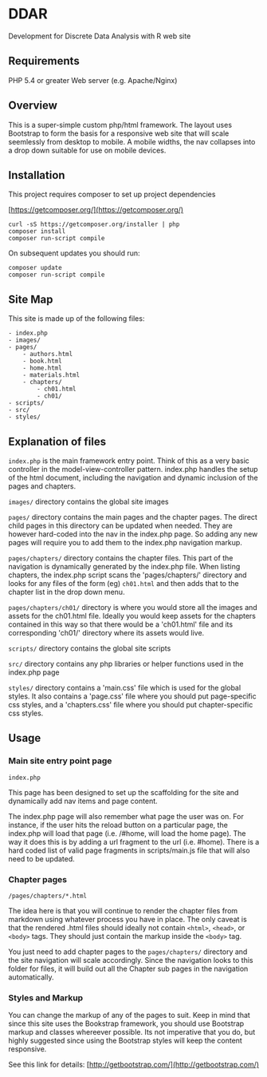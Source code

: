 # DDAR
Development for Discrete Data Analysis with R web site

## Requirements ##

PHP 5.4 or greater
Web server (e.g. Apache/Nginx)

## Overview ##

This is a super-simple custom php/html framework. The layout uses Bootstrap to
form the basis for a responsive web site that will scale seemlessly from
desktop to mobile. A mobile widths, the nav collapses into a drop down suitable
for use on mobile devices.

## Installation ##

This project requires composer to set up project dependencies

[https://getcomposer.org/](https://getcomposer.org/)

```
curl -sS https://getcomposer.org/installer | php
composer install
composer run-script compile
```

On subsequent updates you should run:

```
composer update
composer run-script compile
```

## Site Map ##

This site is made up of the following files:

```
- index.php
- images/
- pages/
	- authors.html
	- book.html
	- home.html
	- materials.html
	- chapters/
		- ch01.html
		- ch01/
- scripts/
- src/
- styles/
```

## Explanation of files ##

`index.php` is the main framework entry point. Think of this as a very basic
controller in the model-view-controller pattern. index.php handles the setup of
the html document, including the navigation and dynamic inclusion of the pages
and chapters.

`images/` directory contains the global site images

`pages/` directory contains the main pages and the chapter pages. The direct
child pages  in this directory can be updated when needed. They are however
hard-coded into the nav in the index.php page. So adding any new pages will
require you to add them to the index.php navigation markup.

`pages/chapters/` directory contains the chapter files. This part of the
navigation is dynamically generated by the index.php file. When listing
chapters, the index.php script scans the 'pages/chapters/' directory and looks
for any files of the form (eg) `ch01.html` and then adds that to the chapter
list in the drop down menu.

`pages/chapters/ch01/` directory is where you would store all the images and
assets for the ch01.html file. Ideally you would keep assets for the chapters
contained in this way so that there would be a 'ch01.html' file and its
corresponding 'ch01/' directory where its assets would live.

`scripts/` directory contains the global site scripts

`src/` directory contains any php libraries or helper functions used in the
index.php page

`styles/` directory contains a 'main.css' file which is used for the global
styles. It also contains a 'page.css' file where you should put page-specific
css styles, and a 'chapters.css' file where you should put chapter-specific css
styles.

## Usage ##

### Main site entry point page ###

`index.php`

This page has been designed to set up the scaffolding for the site and
dynamically add nav items and page content.

The index.php page will also remember what page the user was on. For instance,
if the user hits the reload button on a particular page, the index.php will
load that page (i.e. /#home, will load the home page).  The way it does this
is by adding a url fragment to the url (i.e. #home).  There is a hard coded
list of valid page fragments in scripts/main.js file that will also need to
be updated.

### Chapter pages ###

`/pages/chapters/*.html`

The idea here is that you will continue to render the chapter files from
markdown using whatever process you have in place. The only caveat is that the
rendered .html files should ideally not contain `<html>`, `<head>`, or
`<body>` tags. They should just contain the markup inside the `<body>` tag.

You just need to add chapter pages to the `pages/chapters/` directory and the
site navigation will scale accordingly. Since the navigation looks to this
folder for files, it will build out all the Chapter sub pages in the navigation
automatically.

### Styles and Markup ###

You can change the markup of any of the pages to suit. Keep in mind that since
this site uses the Bookstrap framework, you should use Bootstrap markup and
classes whereever possible. Its not imperative that you do, but highly
suggested since using the Bootstrap styles will keep the content responsive.

See this link for details:
[http://getbootstrap.com/](http://getbootstrap.com/)
